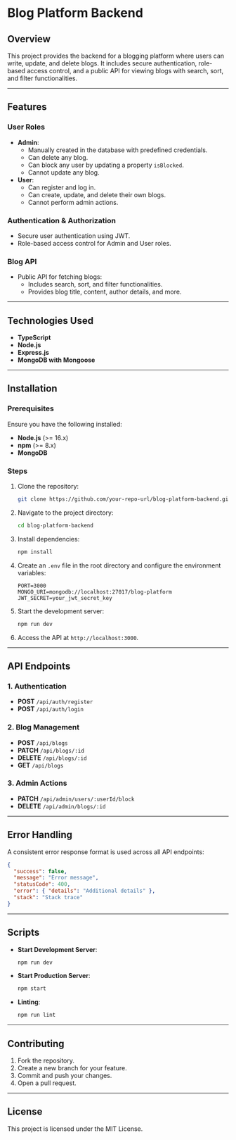 # Blog Platform Backend

## Overview
This project provides the backend for a blogging platform where users can write, update, and delete blogs. It includes secure authentication, role-based access control, and a public API for viewing blogs with search, sort, and filter functionalities.

---

## Features

### User Roles
- **Admin**:
  - Manually created in the database with predefined credentials.
  - Can delete any blog.
  - Can block any user by updating a property `isBlocked`.
  - Cannot update any blog.
- **User**:
  - Can register and log in.
  - Can create, update, and delete their own blogs.
  - Cannot perform admin actions.

### Authentication & Authorization
- Secure user authentication using JWT.
- Role-based access control for Admin and User roles.

### Blog API
- Public API for fetching blogs:
  - Includes search, sort, and filter functionalities.
  - Provides blog title, content, author details, and more.

---

## Technologies Used
- **TypeScript**
- **Node.js**
- **Express.js**
- **MongoDB with Mongoose**

---

## Installation

### Prerequisites
Ensure you have the following installed:
- **Node.js** (>= 16.x)
- **npm** (>= 8.x)
- **MongoDB**

### Steps
1. Clone the repository:
   ```bash
   git clone https://github.com/your-repo-url/blog-platform-backend.git
   ```
2. Navigate to the project directory:
   ```bash
   cd blog-platform-backend
   ```
3. Install dependencies:
   ```bash
   npm install
   ```
4. Create an `.env` file in the root directory and configure the environment variables:
   ```env
   PORT=3000
   MONGO_URI=mongodb://localhost:27017/blog-platform
   JWT_SECRET=your_jwt_secret_key
   ```
5. Start the development server:
   ```bash
   npm run dev
   ```
6. Access the API at `http://localhost:3000`.

---

## API Endpoints

### 1. Authentication
- **POST** `/api/auth/register`
- **POST** `/api/auth/login`

### 2. Blog Management
- **POST** `/api/blogs`
- **PATCH** `/api/blogs/:id`
- **DELETE** `/api/blogs/:id`
- **GET** `/api/blogs`

### 3. Admin Actions
- **PATCH** `/api/admin/users/:userId/block`
- **DELETE** `/api/admin/blogs/:id`

---

## Error Handling
A consistent error response format is used across all API endpoints:
```json
{
  "success": false,
  "message": "Error message",
  "statusCode": 400,
  "error": { "details": "Additional details" },
  "stack": "Stack trace"
}
```

---

## Scripts
- **Start Development Server**:
  ```bash
  npm run dev
  ```
- **Start Production Server**:
  ```bash
  npm start
  ```
- **Linting**:
  ```bash
  npm run lint
  ```

---

## Contributing
1. Fork the repository.
2. Create a new branch for your feature.
3. Commit and push your changes.
4. Open a pull request.

---

## License
This project is licensed under the MIT License.
